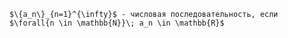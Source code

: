 
```spoiler-markdown
$\{a_n\}_{n=1}^{\infty}$ - числовая последовательность, если $\forall{n \in \mathbb{N}}\; a_n \in \mathbb{R}$
```